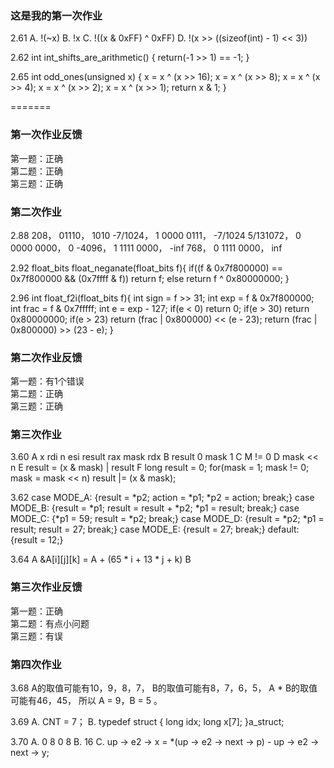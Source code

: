
### 这是我的第一次作业
2.61
A. !(~x)
B. !x
C. !((x & 0xFF) ^ 0xFF)
D. !(x >> ((sizeof(int) - 1) << 3))

2.62
int int_shifts_are_arithmetic()
{
	return(-1 >> 1) == -1;
}

2.65
int odd_ones(unsigned x)
{
	x = x ^ (x >> 16);
   	x = x ^ (x >> 8);
	x = x ^ (x >> 4);
    	x = x ^ (x >> 2);
    	x = x ^ (x >> 1);
   	return x & 1;
}

=======
### 第一次作业反馈

第一题：正确  
第二题：正确  
第三题：正确  

### 第二次作业
2.88
208， 01110， 1010
-7/1024， 1 0000 0111， -7/1024
5/131072， 0 0000 0000， 0
-4096， 1 1111 0000， -inf
768， 0 1111 0000， inf

2.92
float_bits float_neganate(float_bits f){
	if((f & 0x7f800000) == 0x7f800000 && (0x7ffff & f))
		return f;
	else
		return f ^ 0x80000000;
}

2.96
int float_f2i(float_bits f){
	int sign = f >> 31;
	int exp = f & 0x7f800000;
	int frac = f & 0x7fffff;
	int e = exp - 127;
	if(e < 0)
		return 0;
	if(e > 30)
		return 0x80000000;
	if(e > 23)
		return (frac | 0x800000) << (e - 23);
	return (frac | 0x800000) >> (23 - e);
}

### 第二次作业反馈

第一题：有1个错误  
第二题：正确  
第三题：正确  


### 第三次作业

3.60
A x rdi n esi result rax mask rdx
B result 0 mask 1
C M != 0
D mask << n
E result = (x & mask) | result
F 
long result = 0;
for(mask = 1; mask != 0; mask = mask << n)
result |= (x & mask);

3.62
case MODE_A: {result = *p2; action = *p1; *p2 = action; break;}
case MODE_B: {result = *p1; result = result + *p2; *p1 = result; break;}
case MODE_C: {*p1 = 59; result = *p2; break;}
case MODE_D: {result = *p2; *p1 = result; result = 27; break;}
case MODE_E: {result = 27; break;}
default: {result = 12;}

3.64
A &A[i][j][k] = A + (65 * i + 13 * j + k)
B 

### 第三次作业反馈

第一题：正确  
第二题：有点小问题  
第三题：有误  

### 第四次作业

3.68
A的取值可能有10，9，8，7，
B的取值可能有8，7，6，5，
A * B的取值可能有46，45，
所以 A = 9，B = 5 。

3.69
A. CNT = 7；
B. 
typedef struct {
	long idx;
	long x[7];
}a_struct;

3.70
A. 0 8 0 8
B. 16
C. up -> e2 -> x = *(up -> e2 -> next -> p) - up -> e2 -> next -> y;

